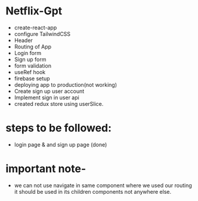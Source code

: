 # Netflix-Gpt

- create-react-app
- configure TailwindCSS
- Header
- Routing of App
- Login form 
- Sign up form 
- form validation
- useRef hook
- firebase setup
- deploying app to production(not working)
- Create sign up user account
- Implement sign in user api
- created redux store using userSlice.


# steps to be followed:
- login page & and sign up page (done)

# important note-
- we can not use navigate in same component where we used our routing it should be used in its children components not anywhere else.